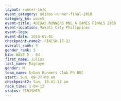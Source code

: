 ```yaml
---
layout: runner-info 
event_category: adidas-runner-final-2018 
category_km: wave5 
event-title: ADIDAS RUNNERS MNL A GAMES FINALS 2018  
event-location: Makati City Philippines 
event-logo: 
event-date: 2018-05-01 
checkpoint-name2: FINISH (T-2) 
overall_rank: 9
gender_rank: 5
bib: WAVE 5 - 04
first_name: Julius
last_name: Magnaye
gender: M
team_name: Urban Runners Club Ph BGC
start: Sun, 09-37-00 am
checkpoint2: Sun, 10-41-12 am
race_time: 1-04-12
status: FINISHER
---
```

